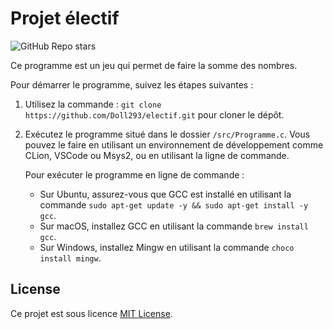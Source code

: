 # Projet électif

![GitHub Repo stars](https://img.shields.io/github/stars/Doll293/electif?cacheSeconds=https%3A%2F%2Fgithub.com%2FDoll293%2Felectif%2Fstargazers)

Ce programme est un jeu qui permet de faire la somme des nombres.

Pour démarrer le programme, suivez les étapes suivantes :

1. Utilisez la commande : `git clone https://github.com/Doll293/electif.git` pour cloner le dépôt.

2. Exécutez le programme situé dans le dossier `/src/Programme.c`. Vous pouvez le faire en utilisant un environnement de développement comme CLion, VSCode ou Msys2, ou en utilisant la ligne de commande.

   Pour exécuter le programme en ligne de commande :
   - Sur Ubuntu, assurez-vous que GCC est installé en utilisant la commande `sudo apt-get update -y && sudo apt-get install -y gcc`.
   - Sur macOS, installez GCC en utilisant la commande `brew install gcc`.
   - Sur Windows, installez Mingw en utilisant la commande `choco install mingw`.

## License

Ce projet est sous licence [MIT License](LICENSE).


